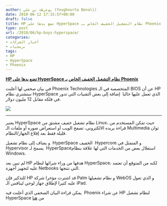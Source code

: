```yaml
---
author: يوغرطة بن علي (Youghourta Benali)
date: 2010-06-12 17:15:57+00:00
draft: false
title: HP تضع يدها على HyperSpace نظام التشغيل الخفيف الخاص بـ Phoenix
type: post
url: /2010/06/hp-buys-hyperspace/
categories:
- أخبار الشركات
- برمجيات
tags:
- HP
- HyperSpace
- Phoenix
---
```


**[HP تضع يدها على HyperSpace نظام التشغيل الخفيف الخاص بـ Phoenix](http://www.it-scoop.com/2010/06/hp-buys-hyperspace)**




في بيان صحفي لها أعلنت Phoenix Technologies المتخصصة في الـ BIOS عن أن HP  ستشتري نظام HyperSpace  الذي تعمل عليها حاليا  إضافة إلى بعض التقنيات التي تدور في فلكه مقابل 12 مليون دولار.




[![](http://www.it-scoop.com/wp-content/uploads/2010/06/HyperSpace.jpg)
](http://www.it-scoop.com/2010/06/hp-buys-hyperspace)


** **

يعتبر HyperSpace نظام تشغيل خفيف مشتق من Linux، حيث تمكن المستخدم من قراءة بريده الالكتروني، تصفح الويب أو استعراض صوره أو ملفات الـ Multimedia ثوان قليلة فقط بعد إقلاع الجهاز/النظام.

و يضاف إلى نظام تشغيل  HyperSpace الخفيف  Hypercore و المتمثل في Hypervisor يسمح لـ  HyperSpaceاستغلال بعض من الخدمات التي لها علاقة بنظام Windows.

لم تبين بعد HP هدفها من وراء شرائها لنظام HyperSpace، لكنه من المتوقع أن تعتمد عليه لتجهيز أجهزة Netbooks التي تنتجها.

للتذكير فإن HP قد اشترت مؤخرا شركة Palm و نظام تشغيلها WebOS و الذي تعول عليه كثيرا لإطلاق جهاز لوحي لينافس الـ iPad.

يمكن قراءة البيان الصحفي الذي أعلنت فيه  Phoenix عن شراء HP لنظام تشغيل HyperSpace من [هنا](http://www.digitaljournal.com/pr/53208)
